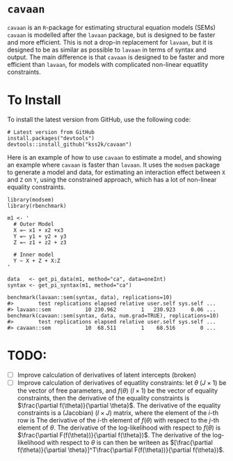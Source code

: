 # `cavaan`
`cavaan` is an `R`-package for estimating structural equation models (SEMs)
`cavaan` is modelled after the `lavaan` package, but is designed to be faster and more efficient.
This is not a drop-in replacement for `lavaan`, but it is designed to be as similar as possible to `lavaan` in terms of syntax and output.
The main difference is that `cavaan` is designed to be faster and more efficient than `lavaan`, for
models with complicated non-linear equatlity constraints.

# To Install 
To install the latest version from GitHub, use the following code:
```
# Latest version from GitHub
install.packages("devtools")
devtools::install_github("kss2k/cavaan")
```
Here is an example of how to use `cavaan` to estimate a model, and showing an 
example where `cavaan` is faster than `lavaan`. It uses the `modsem` package to generate a model and data,
for estimating an interaction effect between `X` and `Z` on `Y`, using the constrained approach,
which has a lot of non-linear equality constraints.

```{r}
library(modsem)
library(rbenchmark)

m1 <- '
  # Outer Model
  X =~ x1 + x2 +x3
  Y =~ y1 + y2 + y3
  Z =~ z1 + z2 + z3
  
  # Inner model
  Y ~ X + Z + X:Z 
'

data   <- get_pi_data(m1, method="ca", data=oneInt)
syntax <- get_pi_syntax(m1, method="ca")

benchmark(lavaan::sem(syntax, data), replications=10)
#>        test replications elapsed relative user.self sys.self ...
#> lavaan::sem           10 230.962        1   230.923     0.06 ...
benchmark(cavaan::sem(syntax, data, num.grad=TRUE), replications=10)
#>        test replications elapsed relative user.self sys.self ...
#> cavaan::sem           10  68.511        1    68.516        0 ...
```

# TODO:

- [ ] Improve calculation of derivatives of latent intercepts (broken)
- [ ] Improve calculation of derivatives of equatlity constraints: 
      let $`\theta`$ $`(J \times 1)`$ be the vector of free parameters, and $`f(\theta)`$ $`(I \times 1)`$ be the vector of equality constraints,
      then the derivative of the equality constraints is $`\frac{\partial f(\theta)}{\partial \theta}`$. 
      The derivative of the equality constraints is a (Jacobian) ($`I \times J`$) matrix, where the element of the $`i`$-th row is 
      The derivative of the $`i`$-th element of $`f(\theta)`$ with respect to the $`j`$-th element of $`\theta`$.
      The derivative of the log-likelihood with respect to $`f(\theta)`$ is $`\frac{\partial F(f(\theta))}{\partial f(\theta})`$.
      The derivative of the log-likelihood with respect to $`\theta`$ is can then be writeen as $`[\frac{\partial f(\theta)}{\partial \theta}]^T\frac{\partial F(f(\theta))}{\partial f(\theta})`$.
